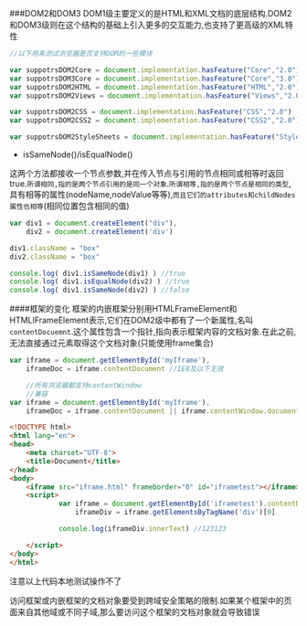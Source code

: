 ###DOM2和DOM3
DOM1级主要定义的是HTML和XML文档的底层结构.DOM2和DOM3级则在这个结构的基础上引入更多的交互能力,也支持了更高级的XML特性

```javascript
//以下用来测试浏览器是否支持DOM的一些模块

var suppotrsDOM2Core = document.implementation.hasFeature("Core","2.0")
var suppotrsDOM3Core = document.implementation.hasFeature("Core","3.0")
var suppotrsDOM2HTML = document.implementation.hasFeature("HTML","2.0")
var suppotrsDOM2Views = document.implementation.hasFeature("Views","2.0")

var suppotrsDOM2CSS = document.implementation.hasFeature("CSS","2.0")
var suppotrsDOM2CSS2 = document.implementation.hasFeature("CSS2","2.0")

var suppotrsDOM2StyleSheets = document.implementation.hasFeature("StyleSheets","2.0")
```

- isSameNode()/isEqualNode()

这两个方法都接收一个节点参数,并在传入节点与引用的节点相同或相等时返回true.`所谓相同,指的是两个节点引用的是同一个对象`.`所谓相等,指的是两个节点是相同的类型`,具有相等的属性(nodeName,nodeValue等等),`而且它们的attributes和childNodes属性也相等`(相同位置包含相同的值)

```javascript
var div1 = document.createElement("div"),
    div2 = document.createElement('div')

div1.className = "box"
div2.className = "box"

console.log( div1.isSameNode(div1) ) //true
console.log( div1.isEqualNode(div2) ) //true
console.log( div1.isSameNode(div2) ) //false
```

####框架的变化
框架的内嵌框架分别用HTMLFrameElement和HTMLIFrameElement表示,它们在DOM2级中都有了一个新属性,名叫`contentDocuemnt`.这个属性包含一个指针,指向表示框架内容的文档对象.在此之前,无法直接通过元素取得这个文档对象(只能使用frame集合)

```javascript
var iframe = document.getElementById('myIframe'),
    iframeDoc = iframe.contentDocument //IE8及以下无效

    //所有浏览器都支持contentWindow
    //兼容
var iframe = document.getElementById('myIframe'),
    iframeDoc = iframe.contentDocument || iframe.contentWindow.document
```

```html
<!DOCTYPE html>
<html lang="en">
<head>
    <meta charset="UTF-8">
    <title>Document</title>
</head>
<body>
    <iframe src="iframe.html" frameborder="0" id="iframetest"></iframe>
    <script>
            var iframe = document.getElementById('iframetest').contentDocument,
                iframeDiv = iframe.getElementsByTagName('div')[0]

            console.log(iframeDiv.innerText) //123123

    </script>
</body>
</html>
```

注意以上代码本地测试操作不了

访问框架或内嵌框架的文档对象要受到跨域安全策略的限制.如果某个框架中的页面来自其他域或不同子域,那么要访问这个框架的文档对象就会导致错误

